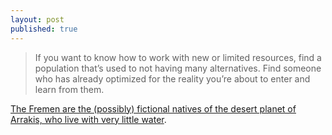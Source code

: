 ```yaml
---
layout: post
published: true
---
```

> If you want to know how to work with new or limited resources, find a population that’s used to not having many alternatives. Find someone who has already optimized for the reality you’re about to enter and learn from them.

[The Fremen are the (possibly) fictional natives of the desert planet of Arrakis, who live with very little water](https://seths.blog/2020/04/the-fremen-principle/).
